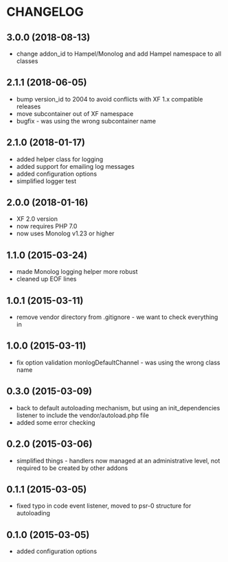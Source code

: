 CHANGELOG
=========

3.0.0 (2018-08-13)
------------------

* change addon_id to Hampel/Monolog and add Hampel namespace to all classes

2.1.1 (2018-06-05)
------------------

* bump version_id to 2004 to avoid conflicts with XF 1.x compatible releases
* move subcontainer out of XF namespace
* bugfix - was using the wrong subcontainer name

2.1.0 (2018-01-17)
------------------

* added helper class for logging
* added support for emailing log messages
* added configuration options
* simplified logger test

2.0.0 (2018-01-16)
------------------

* XF 2.0 version
* now requires PHP 7.0
* now uses Monolog v1.23 or higher

1.1.0 (2015-03-24)
------------------

* made Monolog logging helper more robust
* cleaned up EOF lines

1.0.1 (2015-03-11)
------------------

* remove vendor directory from .gitignore - we want to check everything in

1.0.0 (2015-03-11)
------------------

* fix option validation monlogDefaultChannel - was using the wrong class name

0.3.0 (2015-03-09)
------------------

* back to default autoloading mechanism, but using an init_dependencies listener to include the vendor/autoload.php 
  file
* added some error checking

0.2.0 (2015-03-06)
------------------

* simplified things - handlers now managed at an administrative level, not required to be created by other addons

0.1.1 (2015-03-05)
------------------

* fixed typo in code event listener, moved to psr-0 structure for autoloading

0.1.0 (2015-03-05)
------------------

* added configuration options

